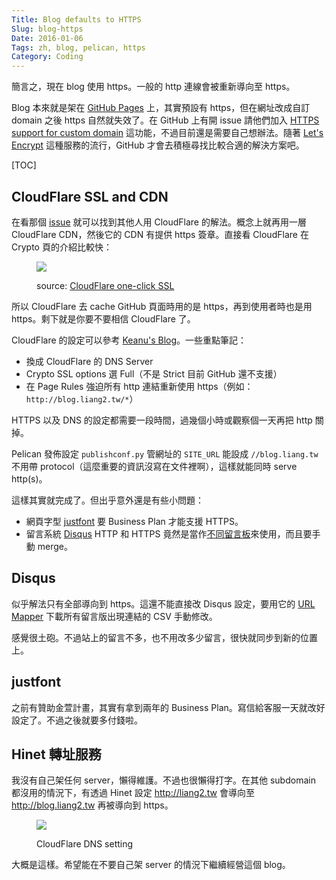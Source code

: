 ```yaml
---
Title: Blog defaults to HTTPS
Slug: blog-https
Date: 2016-01-06
Tags: zh, blog, pelican, https
Category: Coding
---
```


簡言之，現在 blog 使用 https。一般的 http 連線會被重新導向至 https。

Blog 本來就是架在 [GitHub Pages][blog-src] 上，其實預設有 https，但在網址改成自訂 domain 之後 https 自然就失效了。在 GitHub 上有開 issue 請他們加入 [HTTPS support for custom domain][GitHub https issue] 這功能，不過目前還是需要自己想辦法。隨著 [Let's Encrypt] 這種服務的流行，GitHub 才會去積極尋找比較合適的解決方案吧。

[TOC]

## CloudFlare SSL and CDN

在看那個 [issue][GitHub https issue] 就可以找到其他人用 CloudFlare 的解法。概念上就再用一層 CloudFlare CDN，然後它的 CDN 有提供 https 簽章。直接看 CloudFlare 在 Crypto 頁的介紹比較快：

<figure>
  <img src="{attach}pics/cloudflare_ssl.png"/>
  <p class="caption center">source: <a href="https://www.cloudflare.com/ssl/"> CloudFlare one-click SSL</a></p>
</figure>

所以 CloudFlare 去 cache GitHub 頁面時用的是 https，再到使用者時也是用 https。剩下就是你要不要相信 CloudFlare 了。

CloudFlare 的設定可以參考 [Keanu's Blog]。一些重點筆記：

- 換成 CloudFlare 的 DNS Server
- Crypto SSL options 選 Full（不是 Strict 目前 GitHub 還不支援）
- 在 Page Rules 強迫所有 http 連結重新使用 https（例如：`http://blog.liang2.tw/*`）

HTTPS 以及 DNS 的設定都需要一段時間，過幾個小時或觀察個一天再把 http 關掉。

Pelican 發佈設定 `publishconf.py` 管網址的 `SITE_URL` 能設成 `//blog.liang.tw` 不用帶 protocol（這麼重要的資訊沒寫在文件裡啊），這樣就能同時 serve http(s)。

這樣其實就完成了。但出乎意外還是有些小問題：

- 網頁字型 [justfont] 要 Business Plan 才能支援 HTTPS。
- 留言系統 [Disqus] HTTP 和 HTTPS 竟然是當作[不同留言板](https://github.com/aspnet/Docs/issues/623)來使用，而且要手動 merge。

## Disqus

似乎解法只有全部導向到 https。這還不能直接改 Disqus 設定，要用它的 [URL Mapper](https://help.disqus.com/customer/portal/articles/912757-url-mapper) 下載所有留言版出現連結的 CSV 手動修改。

感覺很土砲。不過站上的留言不多，也不用改多少留言，很快就同步到新的位置上。

## justfont

之前有贊助金萱計畫，其實有拿到兩年的 Business Plan。寫信給客服一天就改好設定了。不過之後就要多付錢啦。

## Hinet 轉址服務

我沒有自己架任何 server，懶得維護。不過也很懶得打字。在其他 subdomain 都沒用的情況下，有透過 Hinet 設定 <http://liang2.tw> 會導向至 <http://blog.liang2.tw> 再被導向到 https。

<figure>
  <img src="{attach}pics/cloudflare_dns_setting.png"/>
  <p class="caption center">CloudFlare DNS setting</p>
</figure>

大概是這樣。希望能在不要自己架 server 的情況下繼續經營這個 blog。



[blog-src]: https://github.com/ccwang002/ccwang002.github.io
[Let's Encrypt]: https://letsencrypt.org/
[GitHub https issue]: https://github.com/isaacs/github/issues/156
[Keanu's Blog]: https://blog.keanulee.com/2014/10/11/setting-up-ssl-on-github-pages.html
[justfont]: http://en.justfont.com/membership
[Disqus]: https://disqus.com/
